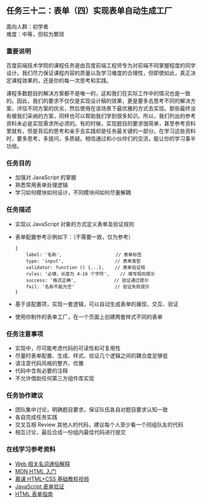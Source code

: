 ## 任务三十二：表单（四）实现表单自动生成工厂

面向人群：初学者  
难度：中等，但较为繁琐


### 重要说明

百度前端技术学院的课程任务是由百度前端工程师专为对前端不同掌握程度的同学设计。我们尽力保证课程内容的质量以及学习难度的合理性，但即使如此，真正决定课程效果的，还是你的每一次思考和实践。

课程多数题目的解决方案都不是唯一的，这和我们在实际工作中的情况也是一致的。因此，我们的要求不仅仅是实现设计稿的效果，更是要多去思考不同的解决方案，评估不同方案的优劣，然后使用在该场景下最优雅的方式去实现。那些最终没有被我们采纳的方案，同样也可以帮助我们学到很多知识。所以，我们列出的参考资料未必是实现需求所必须的。有的时候，实现题目的要求很简单，甚至参考资料里就有，但是背后的思考和亲手去实践却是任务最关键的一部分。在学习这些资料时，要多思考，多提问，多质疑。相信通过和小伙伴们的交流，能让你的学习事半功倍。

### 任务目的

*   加强对 JavaScript 的掌握
*   熟悉常用表单处理逻辑
*   学习如何模块如何设计，不同模块间如何尽量解耦

### 任务描述

*   实现以 JavaScript 对象的方式定义表单及验证规则
*   表单配置参考示例如下：（不需要一致，仅为参考）

        {
            label: '名称',                    // 表单标签
            type: 'input',                   // 表单类型
            validator: function () {...},    // 表单验证规
            rules: '必填，长度为 4-16 个字符',    // 填写规则提示
            success: '格式正确',              // 验证通过提示
            fail: '名称不能为空'               // 验证失败提示
        }

*   基于该配置项，实现一套逻辑，可以自动生成表单的展现、交互、验证
*   使用你制作的表单工厂，在一个页面上创建两套样式不同的表单

### 任务注意事项

*   实现中，尽可能考虑代码的可读性和可复用性
*   尽量时表单配置、生成、样式、验证几个逻辑之间的耦合度足够低
*   请注意代码风格的整齐、优雅
*   代码中含有必要的注释
*   不允许借助任何第三方组件库实现

### 任务协作建议

*   团队集中讨论，明确题目要求，保证队伍各自对题目要求认知一致
*   各自完成任务实践
*   交叉互相 Review 其他人的代码，建议每个人至少看一个同组队友的代码
*   相互讨论，最后合成一份组内最佳代码进行提交

### 在线学习参考资料

*   [Web 相关名词通俗解释](https://www.zhihu.com/question/22689579)
*   [MDN HTML 入门](https://developer.mozilla.org/zh-CN/docs/Web/Guide/HTML/Introduction)
*   [慕课 HTML+CSS 基础教程视频](http://www.imooc.com/learn/9)
*   [JavaScript 表单验证](http://www.w3school.com.cn/js/js_form_validation.asp)
*   [HTML 表单指南](https://developer.mozilla.org/zh-CN/docs/Web/Guide/HTML/Forms)

